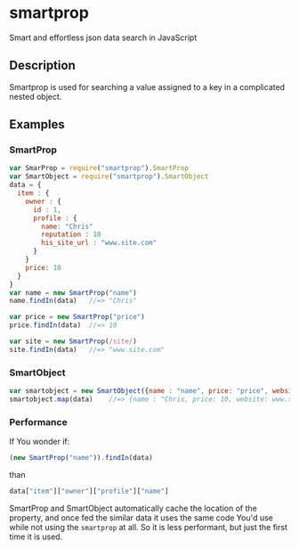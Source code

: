 # smartprop
Smart and effortless json data search in JavaScript

## Description
Smartprop is used for searching a value assigned to a key in a complicated nested object.

## Examples

### SmartProp
```javascript
var SmarProp = require("smartprop").SmartProp
var SmartObject = require("smartprop").SmartObject
data = {
  item : {
    owner : {
      id : 1,
      profile : {
        name: "Chris"
        reputation : 10
        his_site_url : "www.site.com"
      }
    }
    price: 10 
  }
}
var name = new SmartProp("name")
name.findIn(data)   //=> "Chris"

var price = new SmartProp("price")
price.findIn(data)  //=> 10

var site = new SmartProp(/site/)
site.findIn(data)   //=> "www.site.com"
```
### SmartObject
```javascript
var smartobject = new SmartObject({name : "name", price: "price", website: /site/})
smartobject.map(data)    //=> {name : "Chris, price: 10, website: www.site.com"}
```

### Performance
If You wonder if: 
```javascript
(new SmartProp("name")).findIn(data)
```
than 
```javascript
data["item"]["owner"]["profile"]["name"]
```

SmartProp and SmartObject automatically cache the location of the property, and once fed the similar data it uses the same code You'd use while not using the `smartprop` at all. So it is less performant, but just the first time it is used.
